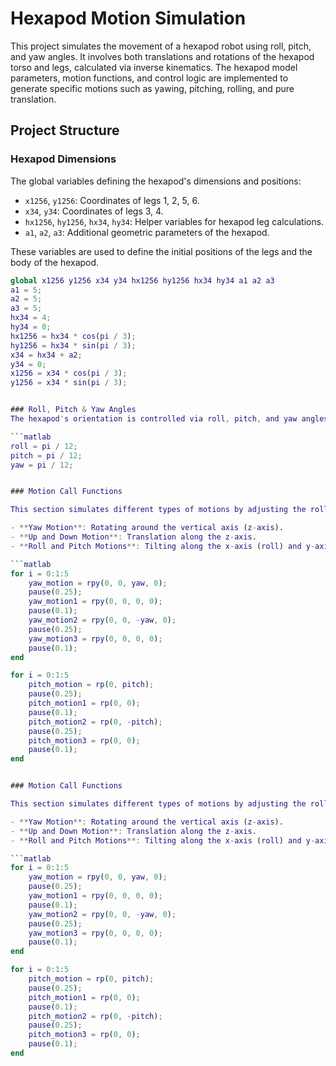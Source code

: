 # Hexapod Motion Simulation

This project simulates the movement of a hexapod robot using roll, pitch, and yaw angles. It involves both translations and rotations of the hexapod torso and legs, calculated via inverse kinematics. The hexapod model parameters, motion functions, and control logic are implemented to generate specific motions such as yawing, pitching, rolling, and pure translation.

## Project Structure

### Hexapod Dimensions
The global variables defining the hexapod's dimensions and positions:
- `x1256`, `y1256`: Coordinates of legs 1, 2, 5, 6.
- `x34`, `y34`: Coordinates of legs 3, 4.
- `hx1256`, `hy1256`, `hx34`, `hy34`: Helper variables for hexapod leg calculations.
- `a1`, `a2`, `a3`: Additional geometric parameters of the hexapod.
  
These variables are used to define the initial positions of the legs and the body of the hexapod.

```matlab
global x1256 y1256 x34 y34 hx1256 hy1256 hx34 hy34 a1 a2 a3
a1 = 5;
a2 = 5;
a3 = 5;
hx34 = 4;
hy34 = 0;
hx1256 = hx34 * cos(pi / 3);
hy1256 = hx34 * sin(pi / 3);
x34 = hx34 + a2;
y34 = 0;
x1256 = x34 * cos(pi / 3);
y1256 = x34 * sin(pi / 3);


### Roll, Pitch & Yaw Angles
The hexapod's orientation is controlled via roll, pitch, and yaw angles, which are defined as:

```matlab
roll = pi / 12;
pitch = pi / 12;
yaw = pi / 12;


### Motion Call Functions

This section simulates different types of motions by adjusting the roll, pitch, and yaw angles. The loops allow the hexapod to perform specific actions such as yawing, moving up and down, and rolling.

- **Yaw Motion**: Rotating around the vertical axis (z-axis).
- **Up and Down Motion**: Translation along the z-axis.
- **Roll and Pitch Motions**: Tilting along the x-axis (roll) and y-axis (pitch).

```matlab
for i = 0:1:5
    yaw_motion = rpy(0, 0, yaw, 0);
    pause(0.25);
    yaw_motion1 = rpy(0, 0, 0, 0);
    pause(0.1);
    yaw_motion2 = rpy(0, 0, -yaw, 0);
    pause(0.25);
    yaw_motion3 = rpy(0, 0, 0, 0);
    pause(0.1);
end

for i = 0:1:5
    pitch_motion = rp(0, pitch);
    pause(0.25);
    pitch_motion1 = rp(0, 0);
    pause(0.1);
    pitch_motion2 = rp(0, -pitch);
    pause(0.25);
    pitch_motion3 = rp(0, 0);
    pause(0.1);
end


### Motion Call Functions

This section simulates different types of motions by adjusting the roll, pitch, and yaw angles. The loops allow the hexapod to perform specific actions such as yawing, moving up and down, and rolling.

- **Yaw Motion**: Rotating around the vertical axis (z-axis).
- **Up and Down Motion**: Translation along the z-axis.
- **Roll and Pitch Motions**: Tilting along the x-axis (roll) and y-axis (pitch).

```matlab
for i = 0:1:5
    yaw_motion = rpy(0, 0, yaw, 0);
    pause(0.25);
    yaw_motion1 = rpy(0, 0, 0, 0);
    pause(0.1);
    yaw_motion2 = rpy(0, 0, -yaw, 0);
    pause(0.25);
    yaw_motion3 = rpy(0, 0, 0, 0);
    pause(0.1);
end

for i = 0:1:5
    pitch_motion = rp(0, pitch);
    pause(0.25);
    pitch_motion1 = rp(0, 0);
    pause(0.1);
    pitch_motion2 = rp(0, -pitch);
    pause(0.25);
    pitch_motion3 = rp(0, 0);
    pause(0.1);
end
